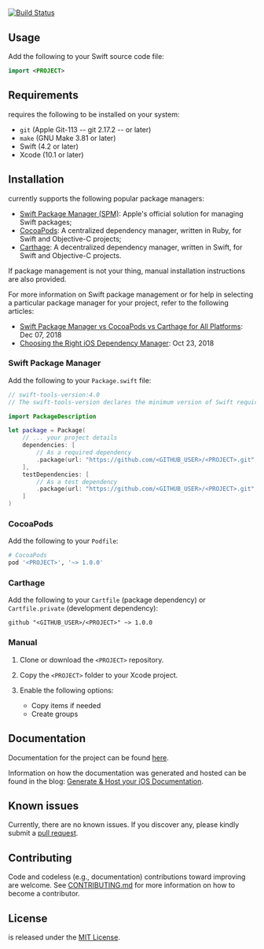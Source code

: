 # <PROJECT>

[![Build Status](https://travis-ci.org/<TRAVIS_USER>/TravisCIBlog.svg?branch=master)](https://travis-ci.org/<TRAVIS_USER>/<PROJECT>)

<DESCRIPTION>

## Usage

Add the following to your Swift source code file:

```swift
import <PROJECT>
```

## Requirements

<PROJECT> requires the following to be installed on your system:

* `git` (Apple Git-113 -- git 2.17.2 -- or later)
* `make` (GNU Make 3.81 or later)
* Swift (4.2 or later)
* Xcode (10.1 or later)

## Installation

<PROJECT> currently supports the following popular package managers:

* [Swift Package Manager (SPM)](https://swift.org/package-manager/): Apple's official solution for managing Swift packages; 
* [CocoaPods](https://cocoapods.org): A centralized dependency manager, written in Ruby, for Swift and Objective-C projects;
* [Carthage](https://github.com/Carthage/Carthage): A decentralized dependency manager, written in Swift, for Swift and Objective-C projects.

If package management is not your thing, manual installation instructions are also provided.

For more information on Swift package management or for help in selecting a particular package manager for your project, refer to the following articles:
* [Swift Package Manager vs CocoaPods vs Carthage for All Platforms](https://www.codementor.io/blog/swift-package-manager-5f85eqvygj): Dec 07, 2018
* [Choosing the Right iOS Dependency Manager](https://aimconsulting.com/insights/blog/choosing-the-right-ios-dependency-manager/): Oct 23, 2018

### Swift Package Manager

Add the following to your `Package.swift` file:

```swift
// swift-tools-version:4.0
// The swift-tools-version declares the minimum version of Swift required to build this package.

import PackageDescription

let package = Package(
    // ... your project details
    dependencies: [
        // As a required dependency
        .package(url: "https://github.com/<GITHUB_USER>/<PROJECT>.git", majorVersion: 1)
    ],
    testDependencies: [
        // As a test dependency
        .package(url: "https://github.com/<GITHUB_USER>/<PROJECT>.git", majorVersion: 1)
    ]
)
```

### CocoaPods

Add the following to your `Podfile`:

```ruby
# CocoaPods
pod '<PROJECT>', '~> 1.0.0'
```

### Carthage

Add the following to your `Cartfile` (package dependency) or `Cartfile.private` (development dependency):

```
github "<GITHUB_USER>/<PROJECT>" ~> 1.0.0
```

### Manual

1. Clone or download the `<PROJECT>` repository.
2. Copy the `<PROJECT>` folder to your Xcode project.
3. Enable the following options:

    -  Copy items if needed
    -  Create groups

## Documentation

Documentation for the project can be found [here](https://<GITHUB_USER>.github.io/<PROJECT>/).

Information on how the documentation was generated and hosted can be found in the blog: [Generate & Host your iOS Documentation](https://medium.com/@jonathan2457/generate-host-your-ios-documentation-39e21b382ce8).

## Known issues

Currently, there are no known issues.  If you discover any, please kindly submit a [pull request](CONTRIBUTING.md).

## Contributing

Code and codeless (e.g., documentation) contributions toward improving <PROJECT> are welcome. See [CONTRIBUTING.md](CONTRIBUTING.md) for more information on how to become a contributor.

## License

<PROJECT> is released under the [MIT License](LICENSE.md).